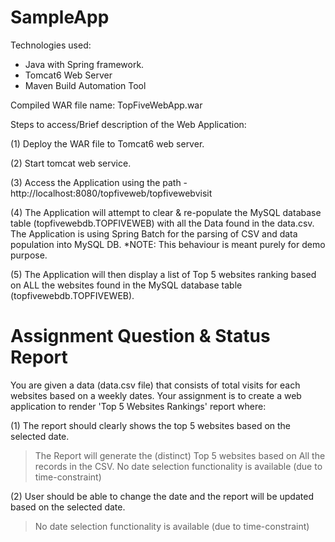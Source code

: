 # SampleApp

Technologies used:
- Java with Spring framework.
- Tomcat6 Web Server
- Maven Build Automation Tool

Compiled WAR file name: TopFiveWebApp.war

Steps to access/Brief description of the Web Application:

(1) Deploy the WAR file to Tomcat6 web server.

(2) Start tomcat web service.

(3) Access the Application using the path - http://localhost:8080/topfiveweb/topfivewebvisit

(4) The Application will attempt to clear & re-populate the MySQL database table (topfivewebdb.TOPFIVEWEB) with all the Data found in the data.csv. 
The Application is using Spring Batch for the parsing of CSV and data population into MySQL DB. *NOTE: This behaviour is meant purely for demo purpose.

(5) The Application will then display a list of Top 5 websites ranking based on ALL the websites found in the MySQL database table (topfivewebdb.TOPFIVEWEB).

Assignment Question & Status Report
===================================

You are given a data (data.csv file) that consists of total visits for each websites based on a weekly dates. 
Your assignment is to create a web application to render 'Top 5 Websites Rankings' report where:

(1) The report should clearly shows the top 5 websites based on the selected date.
> The Report will generate the (distinct) Top 5 websites based on All the records in the CSV.
> No date selection functionality is available (due to time-constraint)

(2) User should be able to change the date and the report will be updated based on the selected date.
> No date selection functionality is available (due to time-constraint)
